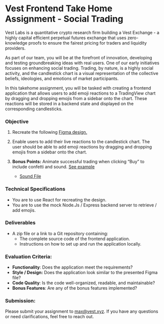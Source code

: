 # Vest Frontend Take Home Assignment - Social Trading

Vest Labs is a quantitative crypto research firm building a Vest Exchange - a highly capital efficient perpetual futures exchange that uses zero-knowledge proofs to ensure the fairest pricing for traders and liquidity providers.

As part of our team, you will be at the forefront of innovation, developing and testing groundbreaking ideas with real users. One of our early initiatives focuses on enhancing social trading. Trading, by nature, is a highly social activity, and the candlestick chart is a visual representation of the collective beliefs, ideologies, and emotions of market participants.

In this takehome assignment, you will be tasked with creating a frontend application that allows users to add emoji reactions to a TradingView chart by dragging and dropping emojis from a sidebar onto the chart. These reactions will be stored in a backend state and displayed on the corresponding candlesticks.


### Objective

1. Recreate the following [Figma design.](https://www.figma.com/design/Y0xGAiudDKFthVWTLnyWCT/Frontend-Takehome-Assignment?node-id=0-1&t=hmfOm6qYW2aRQwdN-1)

2. Enable users to add their live reactions to the candlestick chart. The user should be able to add emoji reactions by dragging and dropping emojis from a sidebar onto the chart. 

3.  **Bonus Points:** Animate successful trading when clicking “Buy” to include confetti and sound. [See example](https://drive.google.com/file/d/1BFJUZw83shYzdXBv9I1maoCMkaPRmkxW/view?usp=sharing)

    - [Sound File](https://drive.google.com/file/d/1N6gz4R2qZHrGnOzu49QUP95oQokKw6ID/view?usp=sharing)

### Technical Specifications
- You are to use React for recreating the design.
- You are to use the mock Node.Js / Express backend server to retrieve / add emojis.

### Deliverables
- A zip file or a link to a Git repository containing:
    - The complete source code of the frontend application.
    - Instructions on how to set up and run the application locally.

### Evaluation Criteria:
- **Functionality**: Does the application meet the requirements?
- **Style / Design:** Does the application look similar to the presented Figma file?
- **Code Quality**: Is the code well-organized, readable, and maintainable?
- **Bonus Features**: Are any of the bonus features implemented?

### Submission:

Please submit your assignment to [max@vest.xyz](mailto:max@vest.xyz). If you have any questions or need clarifications, feel free to reach out.